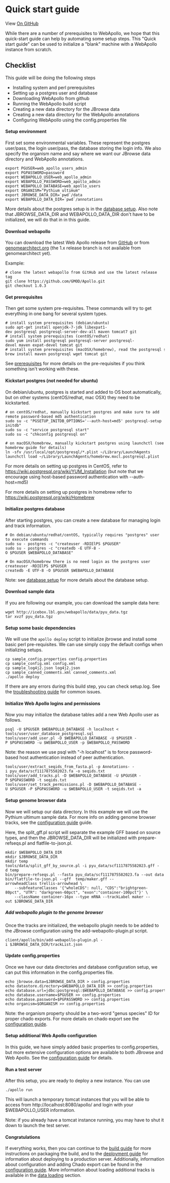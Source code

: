 # Quick start guide

View <a href="https://github.com/GMOD/Apollo/blob/master/docs/Quick_start_guide.md">On GitHub</a>

While there are a number of prerequisites to WebApollo, we hope that
this quick-start guide can help by automating some setup steps. This
"Quick start guide" can be used to initialize a "blank" machine with a
WebApollo instance from scratch.

## Checklist
This guide will be doing the following steps

 - Installing system and perl prerequisites
 - Setting up a postgres user and database
 - Downloading WebApollo from github
 - Running the WebApollo build script
 - Creating a new data directory for the JBrowse data
 - Creating a new data directory for the WebApollo annotations
 - Configuring WebApollo using the config.properties file

#### Setup environment

First set some environmental variables. These represent the postgres user/pass, the login user/pass, the database storing the login info. We also specify the organism name and say where we want our JBrowse data directory and WebApollo annotations.

    export PGUSER=web_apollo_users_admin
    export PGPASSWORD=password
    export WEBAPOLLO_USER=web_apollo_admin
    export WEBAPOLLO_PASSWORD=web_apollo_admin
    export WEBAPOLLO_DATABASE=web_apollo_users
    export ORGANISM="Pythium ultimum"
    export JBROWSE_DATA_DIR=`pwd`/data
    export WEBAPOLLO_DATA_DIR=`pwd`/annotations

More details about the postgres setup is in the [database setup](Database_setup.md). Also note that JBROWSE_DATA_DIR and WEBAPOLLO_DATA_DIR don't have to be initialized, we will do that in in this guide.


#### Download webapollo

You can download the latest Web Apollo release from [GitHub](https://github.com/gmod/Apollo.git) or from
[genomearchitect.org](http://genomearchitect.org) (the 1.x release branch is not available from genomearchitect yet).

Example:

    # clone the latest webapollo from GitHub and use the latest release tag
    git clone https://github.com/GMOD/Apollo.git
    git checkout 1.0.3


#### Get prerequisites

Then get some system pre-requisites. These commands will try to get everything in one bang for several system types.

    # install system prerequisites (debian/ubuntu)
    sudo apt-get install openjdk-7-jdk libexpat1-dev postgresql postgresql-server-dev-all maven tomcat7 git
    # install system prerequisites (centOS/redhat)
    sudo yum install postgresql postgresql-server postgresql-devel maven expat-devel tomcat git
    # install system prerequisites (macOSX/homebrew), read the postgresql start guide
    brew install maven postgresql wget tomcat git


See [prerequisites](Prerequisites.md) for more details on the pre-requisites if you think something isn't working with these.

#### Kickstart postgres (not needed for ubuntu)

On debian/ubuntu, postgres is started and added to OS boot automatically, but on other systems (centOS/redhat, mac OSX) they need to be kickstarted. 

    # on centOS/redhat, manually kickstart postgres and make sure to add remote password-based md5 authentication
    sudo su -c "PGSETUP_INITDB_OPTIONS='--auth-host=md5' postgresql-setup initdb"
    sudo su -c "service postgresql start"
    sudo su -c "chkconfig postgresql on"

    # on macOSX/homebrew, manually kickstart postgres using launchctl (see homebrew guide for details)
    ln -sfv /usr/local/opt/postgresql/*.plist ~/Library/LaunchAgents
    launchctl load ~/Library/LaunchAgents/homebrew.mxcl.postgresql.plist


For more details on setting up postgres in CentOS, refer to https://wiki.postgresql.org/wiki/YUM_Installation (but note that we encourage using host-based password authentication with --auth-host=md5)

For more details on setting up postgres in homebrew refer to https://wiki.postgresql.org/wiki/Homebrew

#### Initialize postgres database

After starting postgres, you can create a new database for managing login and track information.

    # On debian/ubuntu/redhat/centOS, typically requires "postgres" user to execute commands
    sudo su - postgres -c "createuser -RDIElPS $PGUSER"
    sudo su - postgres -c "createdb -E UTF-8 -O $PGUSER $WEBAPOLLO_DATABASE"

    # On macOSX/homebrew there is no need login as the postgres user
    createuser -RDIElPS $PGUSER
    createdb -E UTF-8 -O $PGUSER $WEBAPOLLO_DATABASE

Note: see [database setup](Database_setup.md#authentication) for more details about the database setup.
 
#### Download sample data

If you are following our example, you can download the sample data here:

    wget http://icebox.lbl.gov/webapollo/data/pyu_data.tgz
    tar xvzf pyu_data.tgz

#### Setup some basic dependencies

We will use the `apollo deploy` script to initialize jbrowse and install some basic perl pre-requisites. We can use simply copy the default configs when initializing setups.

    cp sample_config.properties config.properties
    cp sample_config.xml config.xml
    cp sample_log4j2.json log4j2.json
    cp sample_canned_comments.xml canned_comments.xml
    ./apollo deploy

If there are any errors during this build step, you can check setup.log. See the [troubleshooting guide](Troubleshooting.md) for common issues.

#### Initialize Web Apollo logins and permissions
Now you may initialize the database tables add a new Web Apollo user as follows.

    psql -U $PGUSER $WEBAPOLLO_DATABASE -h localhost < tools/user/user_database_postgresql.sql
    tools/user/add_user.pl -D $WEBAPOLLO_DATABASE -U $PGUSER -P $PGPASSWORD -u $WEBAPOLLO_USER -p $WEBAPOLLO_PASSWORD

Note: the reason we use psql with "-h localhost" is to force password-based host authentication instead of peer authentication.

    tools/user/extract_seqids_from_fasta.pl -p Annotations- -i pyu_data/scf1117875582023.fa -o seqids.txt
    tools/user/add_tracks.pl -D $WEBAPOLLO_DATABASE -U $PGUSER -P $PGPASSWORD -t seqids.txt
    tools/user/set_track_permissions.pl -D $WEBAPOLLO_DATABASE -U $PGUSER -P $PGPASSWORD -u $WEBAPOLLO_USER -t seqids.txt -a



#### Setup genome browser data
Now we will setup our data directory. In this example we will use the Pythium ultimum sample data. For more info on adding genome browser tracks, see the [configuration guide](Configure.md) guide.

Here, the split_gff.pl script will separate the example GFF based on source types, and then the JBROWSE_DATA_DIR will be initialized with prepare-refseqs.pl and flatfile-to-json.pl.

    mkdir $WEBAPOLLO_DATA_DIR
    mkdir $JBROWSE_DATA_DIR
    mkdir temp
    tools/data/split_gff_by_source.pl -i pyu_data/scf1117875582023.gff -d temp
    bin/prepare-refseqs.pl --fasta pyu_data/scf1117875582023.fa --out data
    bin/flatfile-to-json.pl --gff  temp/maker.gff --arrowheadClass trellis-arrowhead \
        --subfeatureClasses '{"wholeCDS": null, "CDS":"brightgreen-80pct", "UTR": "darkgreen-60pct", "exon":"container-100pct"}' \
        --className container-16px --type mRNA --trackLabel maker --out $JBROWSE_DATA_DIR

##### Add webapollo plugin to the genome browser
Once the tracks are initialized, the webapollo plugin needs to be added to the JBrowse configuration using the add-webapollo-plugin.pl script.

    client/apollo/bin/add-webapollo-plugin.pl -i $JBROWSE_DATA_DIR/trackList.json

#### Update config.properties

Once we have our data directories and database configuration setup, we can put this information in the config.properties file.


    echo jbrowse.data=$JBROWSE_DATA_DIR > config.properties
    echo datastore.directory=$WEBAPOLLO_DATA_DIR >> config.properties
    echo database.url=jdbc:postgresql:$WEBAPOLLO_DATABASE >> config.properties
    echo database.username=$PGUSER >> config.properties
    echo database.password=$PGPASSWORD >> config.properties
    echo organism=$ORGANISM >> config.properties


Note: the organism property should be a two-word "genus species" ID for proper chado exports. For more details on chado export see the [configuration guide](Configure.md).

#### Setup additional Web Apollo configuration

In this guide, we have simply added basic properties to config.properties, but more extensive configuration options are available to both JBrowse and Web Apollo. See the [configuration guide](Configure.md) for details.

#### Run a test server

After this setup, you are ready to deploy a new instance. You can use 

    ./apollo run

This will launch a temporary tomcat instances that you will be able to access from http://localhost:8080/apollo/ and login with your $WEBAPOLLO_USER information.

Note: if you already have a tomcat instance running, you may have to shut it down to launch the test server.

#### Congratulations

If everything works, then you can continue to the [build guide](Build.md) for more instructions on packaging the build, and to the [deployment guide](Deploy.md) for information about deploying to a production server. Additionally, information about configuration and adding Chado export can be found in the [configuration guide](Configure.md). More information about loading additional tracks is available in the [data loading](Data_loading.md) section.

